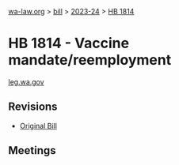 [wa-law.org](/) > [bill](/bill/) > [2023-24](/bill/2023-24/) > [HB 1814](/bill/2023-24/hb/1814/)

# HB 1814 - Vaccine mandate/reemployment
[leg.wa.gov](https://app.leg.wa.gov/billsummary?BillNumber=1814&Year=2023&Initiative=false)

## Revisions
* [Original Bill](1/)

## Meetings